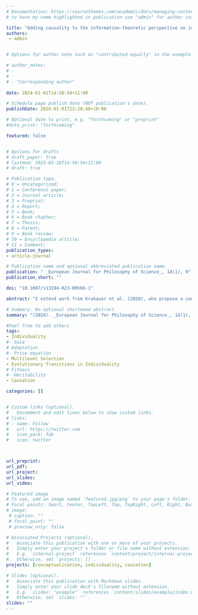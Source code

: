 ```yaml
---
# Documentation: https://sourcethemes.com/academic/docs/managing-content/ 
# to have my name highlighted in publication use "admin" for author instead of Pierrick Bourrat

title: "Adding causality to the information-theoretic perspective on individuality"
authors:  
 - admin


# Options for author note such as "contributed equally" in the example below, assuming they are three authors, the third author is corresponding author.

# author_notes:
# - 
# - 
# - "Corresponding author"
 
date: 2024-01-01T14:50:54+11:00

# Schedule page publish date (NOT publication's date).
publishDate: 2024-01-01T23:28:48+10:00

# Optional date to print, e.g. "forthcoming" or "preprint"
#date_print: "forthcoming"

featured: false


# Options for drafts
# draft_paper: true
# lastmod: 2023-02-16T14:50:54+11:00
# draft: true

# Publication type.
# 0 = Uncategorized;
# 1 = Conference paper;
# 2 = Journal article;
# 3 = Preprint;
# 4 = Report;
# 5 = Book;
# 6 = Book chapter;
# 7 = Thesis;
# 8 = Patent;
# 9 = Book review;
# 10 = Encyclopedia article;
# 11 = Comment;
publication_types:
- article-journal

# Publication name and optional abbreviated publication name.
publication: " _European Journal for Philosophy of Science_, 14(1), 9"
publication_short: ""

doi: "10.1007/s13194-023-00566-1"

abstract: "I extend work from Krakauer et al. (2020), who propose a conception of individuality as the capacity to propagate information through time. From this conception, they develop information-theoretic measures. I identify several shortcomings with these measures—in particular, that they are associative rather than causal. I rectify this shortcoming by deriving a causal information-theoretic measure of individuality. I then illustrate how this measure can be implemented and extended in the context of evolutionary transitions in individuality."

# Summary. An optional shortened abstract.
summary: "(2024). _European Journal for Philosophy of Science_, 14(1), 9"

#Feel free to add others
tags:
- Individuality
#- Gaia
# Adaptation
#- Price equation
- Multilevel Selection
- Evolutionary Transitions in Individuality
# Fitness
#- Heritability
- Causation

categories: []


# Custom links (optional).
#   Uncomment and edit lines below to show custom links.
# links:
# - name: Follow
#   url: https://twitter.com
#   icon_pack: fab
#   icon: twitter



url_preprint:
url_pdf:
url_project:
url_slides:
url_video:

# Featured image
# To use, add an image named `featured.jpg/png` to your page's folder. 
# Focal points: Smart, Center, TopLeft, Top, TopRight, Left, Right, BottomLeft, Bottom, BottomRight.
# image:
 # caption: ""
 # focal_point: ""
 # preview_only: false

# Associated Projects (optional).
#   Associate this publication with one or more of your projects.
#   Simply enter your project's folder or file name without extension.
#   E.g. `internal-project` references `content/project/internal-project/index.md`.
#   Otherwise, set `projects: []`.
projects: [conceptualisation, individuality, causation]

# Slides (optional).
#   Associate this publication with Markdown slides.
#   Simply enter your slide deck's filename without extension.
#   E.g. `slides: "example"` references `content/slides/example/index.md`.
#   Otherwise, set `slides: ""`.
slides: ""
---
```

